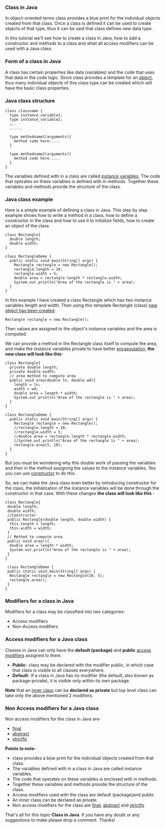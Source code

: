 ### Class in Java

In object-oriented terms class provides a blue print for the individual objects created from that class. Once a class is defined it can be used to create objects of that type, thus it can be said that class defines new data type.

In this tutorial we'll see how to create a class in Java, how to add a constructor and methods to a class and what all access modifiers can be used with a Java class.

### Form of a class in Java

A class has certain properties like data (variables) and the code that uses that data in the code logic. Since class provides a template for an [object](https://www.netjstech.com/2015/04/object-in-java.html), thus many individual objects of this class type can be created which will have the basic class properties.

### Java class structure

```
class classname {
  type instance_variable1;
  type instance_variable2;
  …..
  ......

  type methodname1(arguments){
    method code here.....
  }

  type methodname2(arguments){
    method code here.....
  }
}
```

The variables defined with in a class are called [instance variables](https://www.netjstech.com/2017/03/kinds-of-variables-in-java.html). The code that operates on these variables is defined with in methods. Together these variables and methods provide the structure of the class.

### Java class example

Here is a simple example of defining a class in Java. This step by step example shows how to write a method in a class, how to define a constructor in the class and how to use it to initialize fields, how to create an object of the class.

```
class Rectangle{
  double length;
  double width;
}

class RectangleDemo {
  public static void main(String[] args) {
    Rectangle rectangle = new Rectangle();
    rectangle.length = 10;
    rectangle.width = 5;
    double area = rectangle.length * rectangle.width;
    System.out.println("Area of the rectangle is " + area);    
  }
}
```

In this example I have created a class Rectangle which has two instance variables length and width. Then using this template Rectangle (class) [new object has been created](https://www.netjstech.com/2017/02/object-creation-using-new-operator-java.html).

```
Rectangle rectangle = new Rectangle();
```

Then values are assigned to the object's instance variables and the area is computed.

We can provide a method in the Rectangle class itself to compute the area, and make the instance variables private to have better [encapsulation](https://www.netjstech.com/2015/04/encapsulation-in-java.html), **the new class will look like this**-

```
class Rectangle{
  private double length;
  private double width;
  // area method to compute area 
  public void area(double ln, double wd){
    length = ln;
    width = wd;
    double area = length * width;
    System.out.println("Area of the rectangle is " + area);
  }
}

class RectangleDemo {
  public static void main(String[] args) {
    Rectangle rectangle = new Rectangle();
    //rectangle.length = 10;
    //rectangle.width = 5;
    //double area = rectangle.length * rectangle.width;
    //System.out.println("Area of the rectangle is " + area); 
    rectangle.area(5, 10);
  }
}
```

But you must be wondering why this double work of passing the variables and then in the method assigning the values to the instance variables. Yes you can use [constructor](https://www.netjstech.com/2015/04/constructor-in-java.html) to do this.

So, we can make the Java class even better by introducing constructor for the class, the initialization of the instance variables will be done through the constructor in that case. With these changes **the class will look like this** -

```
class Rectangle{
 double length;
 double width;
 //Constructor
 public Rectangle(double length, double width) {
  this.length = length;
  this.width = width;
 }
 // Method to compute area
 public void area(){
  double area = length * width;
  System.out.println("Area of the rectangle is " + area);
 }
}

 class RectangleDemo { 
 public static void main(String[] args) {
  Rectangle rectangle = new Rectangle(10, 5);  
  rectangle.area();
 }
}
```

### Modifiers for a class in Java

Modifiers for a class may be classified into two categories-

- Access modifiers
- Non-Access modifiers

### Access modifiers for a Java class

Classes in Java can only have the **default (package)** and **public** [access modifiers](https://www.netjstech.com/2016/07/access-modifiers-in-java-public-private-protected.html) assigned to them.

- **Public**- class may be declared with the modifier public, in which case that class is visible to all classes everywhere.
- **Default**- If a class in Java has no modifier (the default, also known as package-private), it is visible only within its own package.

**Note** that an [inner class](https://www.netjstech.com/2017/05/nested-class-inner-class-java.html) can be **declared as private** but top level class can take only the above mentioned 2 modifiers.

### Non Access modifiers for a Java class

Non access modifiers for the class in Java are-

- [final](https://www.netjstech.com/2015/04/final-in-java.html)
- [abstract](https://www.netjstech.com/2015/04/abstract-class-in-java.html)
- [strictfp](https://www.netjstech.com/2015/05/strictfp-in-java.html)

**Points to note-**

- class provides a blue print for the individual objects created from that class.
- The variables defined with in a class in Java are called instance variables.
- The code that operates on these variables is enclosed with in methods.
- Together these variables and methods provide the structure of the class.
- Access modifiers used with the class are default (package)and public
- An inner class can be declared as private.
- Non access modifiers for the class are [final](https://www.netjstech.com/2015/04/final-in-java.html), [abstract](https://www.netjstech.com/2015/04/abstract-class-in-java.html) and [strictfp](https://www.netjstech.com/2015/05/strictfp-in-java.html)

That's all for this topic **Class in Java**. If you have any doubt or any suggestions to make please drop a comment. Thanks!